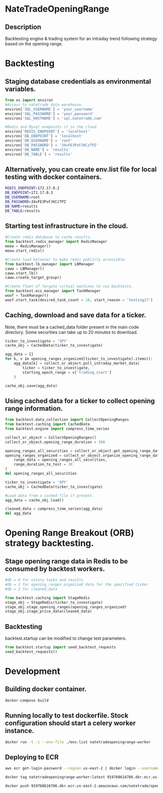 # NateTradeOpeningRange
## Description
Backtesting engine & trading system for an intraday trend following strategy based on the opening range.

# Backtesting
## Staging database credentials as environmental variables.
``` python
from os import environ
#Access to natetrade data warehouse.
environ['SQL_USERNAME'] = 'your_username'
environ['SQL_PASSWORD'] = 'your_password'
environ['SQL_HOSTNAME'] = 'sql.natetrade.com'

#Redis and Mysql endpoints if in the cloud.
environ['REDIS_ENDPOINT'] = 'localhost'
environ['DB_ENDPOINT'] = 'localhost'
environ['DB_USERNAME'] = 'root'
environ['DB_PASSWORD'] = '34vFE3PxFJKCzTPZ'
environ['DB_NAME'] = 'results'
environ['DB_TABLE'] = 'results'
```

## Alternatively, you can create env.list file for local testing with docker containers.
``` bash
REDIS_ENDPOINT=172.17.0.2
DB_ENDPOINT=172.17.0.3
DB_USERNAME=root
DB_PASSWORD=34vFE3PxFJKCzTPZ
DB_NAME=results
DB_TABLE=results
```

## Starting test infrastructure in the cloud.
``` python
#Create redis database to cache results.
from backtest.redis_manager import RedisManager
meow = RedisManager()
meow.start_redis()

#Create load balancer to make redis publicly accessible.
from backtest.lb_manager import LBManager
caww = LBManager()
caww.start_lb()
caww.create_target_group()

#Create fleet of fargate virtual machines to run backtests.
from backtest.ecs_manager import TaskManager
woof = TaskManager()
woof.start_task(desired_task_count = 10, start_reason = 'testing17')
```

## Caching, download and save data for a ticker.
Note, there must be a cached_data folder present in the main code directory. Some securities can take up to 20 minutes to download.
``` python
ticker_to_investigate = 'SPY'
cache_obj = CachedData(ticker_to_investigate)

agg_data = {}
for k, v in opening_ranges_organized[ticker_to_investigate].items():
    agg_data[k] = collect_or_object.pull_intraday_market_data(
        ticker = ticker_to_investigate,
        starting_epoch_range = v['trading_start']
    )

cache_obj.save(agg_data)
```

## Using cached data for a ticker to collect opening range information.
``` python
from backtest.data_collection import CollectOpeningRanges
from backtest.caching import CachedData
from backtest.engine import compress_time_series

collect_or_object = CollectOpeningRanges()
collect_or_object.opening_range_duration = 300

opening_ranges_all_securities = collect_or_object.get_opening_range_data(collect_or_object.epoch_date_ranges())
opening_ranges_organized = collect_or_object.organize_opening_range_data(
    range_data = opening_ranges_all_securities,
    range_duration_to_test = 30
)
del opening_ranges_all_securities

ticker_to_investigate = 'SPY'
cache_obj = CachedData(ticker_to_investigate)

#Load data from a cached file if present.
agg_data = cache_obj.load()

cleaned_data = compress_time_series(agg_data)
del agg_data
```

# Opening Range Breakout (ORB) strategy backtesting.
## Stage opening range data in Redis to be consumed by backtest workers.
``` python
#db = 0 for celery tasks and results
#db = 1 for opening_ranges_organized data for the specified ticker
#db = 2 for cleaned_data

from backtest.caching import StageRedis
stage_obj = StageRedis(ticker_to_investigate)
stage_obj.stage_opening_ranges(opening_ranges_organized)
stage_obj.stage_price_data(cleaned_data)
```

## Backtesting
backtest.startup can be modified to change test parameters.
``` python
from backtest.startup import seed_backtest_requests
seed_backtest_requests()
```

# Development
## Building docker container.
``` bash
docker-compose build
```

## Running locally to test dockerfile. Stock configuration should start a celery worker instance.
``` bash
docker run -t -i --env-file ./env.list natetradeopeningrange-worker
```

## Deploying to ECR
``` bash
aws ecr get-login-password --region us-east-2 | docker login --username AWS --password-stdin 919768616786.dkr.ecr.us-east-2.amazonaws.com
```

``` bash
docker tag natetradeopeningrange-worker:latest 919768616786.dkr.ecr.us-east-2.amazonaws.com/natetrade/opening_range:latest
```

``` bash
docker push 919768616786.dkr.ecr.us-east-2.amazonaws.com/natetrade/opening_range:latest
```